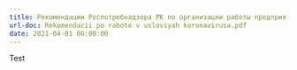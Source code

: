 ```yaml
---
title: Рекомендации Роспотребнадзора РК по организации работы предприятий
url-doc: Rekomendacii po rabote v usloviyah koronavirusa.pdf
date: 2021-04-01 06:00:00
---
```


Test